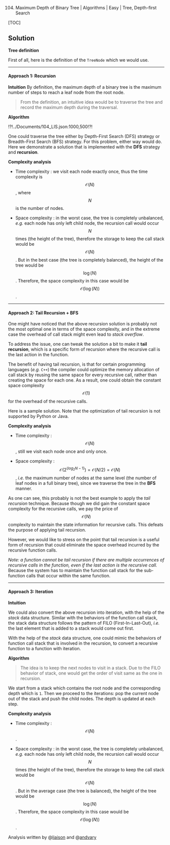 104. Maximum Depth of Binary Tree | Algorithms | Easy | Tree, Depth-first Search

[TOC]

## Solution

**Tree definition**

First of all, here is the definition of the ```TreeNode``` which we would use.






---
#### Approach 1: Recursion

**Intuition**
By definition, the maximum depth of a binary tree is the maximum number of steps to reach a leaf node from the root node.

>From the definition, an intuitive idea would be to traverse the tree and record the maximum depth during the traversal. 

**Algorithm**


!?!../Documents/104_LIS.json:1000,500!?!

One could traverse the tree either by Depth-First Search (DFS) strategy or Breadth-First Search (BFS) strategy.
For this problem, either way would do.
Here we demonstrate a solution that is implemented with the **DFS** strategy and **recursion**.



**Complexity analysis**

* Time complexity : we visit each node exactly once, 
thus the time complexity is $$\mathcal{O}(N)$$,
where $$N$$ is the number of nodes.

* Space complexity : in the worst case, the tree is completely unbalanced,
*e.g.* each node has only left child node, the recursion call would occur
 $$N$$ times (the height of the tree), 
 therefore the storage to keep the call stack would be $$\mathcal{O}(N)$$.
 But in the best case (the tree is completely balanced), 
 the height of the tree would be $$\log(N)$$.
 Therefore, the space complexity in this case would be $$\mathcal{O}(\log(N))$$.



---
#### Approach 2: Tail Recursion + BFS

One might have noticed that the above recursion solution is probably not the most optimal one in terms of the space complexity, and in the extreme case the overhead of call stack might even lead to *stack overflow*.

To address the issue, one can tweak the solution a bit to make it **tail recursion**, which is a specific form of recursion where the recursive call is the last action in the function. 

The benefit of having tail recursion, is that for certain programming languages (*e.g.* `C++`) the compiler could optimize the memory allocation of call stack by reusing the same space for every recursive call, rather than creating the space for each one. As a result, one could obtain the constant space complexity $$\mathcal{O}(1)$$ for the overhead of the recursive calls.

Here is a sample solution. Note that the optimization of tail recursion is not supported by Python or Java.




**Complexity analysis**

* Time complexity : $$\mathcal{O}(N)$$, still we visit each node once and only once.

* Space complexity : $$\mathcal{O}(2^{(log_2N-1)})=\mathcal{O}(N/2)=\mathcal{O}(N)$$, *i.e.* the maximum number of nodes at the same level (the number of leaf nodes in a full binary tree), since we traverse the tree in the **BFS** manner.
 
As one can see, this probably is not the best example to apply the *tail recursion* technique. Because though we did gain the constant space complexity for the recursive calls, we pay the price of $$\mathcal{O}(N)$$ complexity to maintain the state information for recursive calls. This defeats the purpose of applying tail recursion.

However, we would like to stress on the point that tail recursion is a useful form of recursion that could eliminate the space overhead incurred by the recursive function calls.

*Note: a function cannot be tail recursion if there are multiple occurrences of recursive calls in the function, even if the last action is the recursive call.* Because the system has to maintain the function call stack for the sub-function calls that occur within the same function. 



---
#### Approach 3: Iteration

**Intuition**

We could also convert the above recursion into iteration, with the help of the *stack* data structure.
Similar with the behaviors of the function call stack, the stack data structure follows the pattern of FILO 
(First-In-Last-Out), *i.e.* the last element that is added to a stack would come out first.

With the help of the *stack* data structure, one could mimic the behaviors of function call stack that is involved in the recursion, to convert a recursive function to a function with iteration.

**Algorithm**

>The idea is to keep the next nodes to visit in a stack.
Due to the FILO behavior of stack, one would get the order of visit same as the one in recursion.

We start from a stack which contains the root node and the corresponding depth which is ```1```.
Then we proceed to the iterations: pop the current node out of the stack and push the child nodes. The depth is updated at each step. 

  

**Complexity analysis**

* Time complexity : $$\mathcal{O}(N)$$.

* Space complexity : in the worst case, the tree is completely unbalanced,
*e.g.* each node has only left child node, the recursion call would occur
 $$N$$ times (the height of the tree), 
 therefore the storage to keep the call stack would be $$\mathcal{O}(N)$$.
 But in the average case (the tree is balanced), 
 the height of the tree would be $$\log(N)$$.
 Therefore, the space complexity in this case would be $$\mathcal{O}(\log(N))$$.
 
Analysis written by @[liaison](https://leetcode.com/liaison/)
and @[andvary](https://leetcode.com/andvary/)
